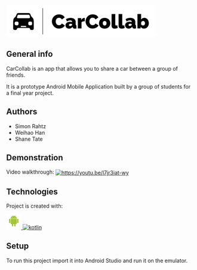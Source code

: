 ![CarCollabLogo](CarCollab-1.png)

## General info
CarCollab is an app that allows you to share a car between a group of friends. 

It is a prototype Android Mobile Application built by a group of students for a final year project.

## Authors
* Simon Rahtz
* Weihao Han
* Shane Tate

## Demonstration
Video walkthrough: 
<a href="[https://www.youtube.com/c/https://youtu.be/l7jr3iat-wy](https://youtu.be/L7JR3iaT-WY)" target="blank"><img align="center" src="https://raw.githubusercontent.com/rahuldkjain/github-profile-readme-generator/master/src/images/icons/Social/youtube.svg" alt="https://youtu.be/l7jr3iat-wy" height="30" width="40" /></a>
</p>
	
## Technologies
Project is created with:


<p align="left"> <a href="https://developer.android.com" target="_blank" rel="noreferrer"> <img src="https://raw.githubusercontent.com/devicons/devicon/master/icons/android/android-original-wordmark.svg" alt="android" width="40" height="40"/> </a> <a href="https://kotlinlang.org" target="_blank" rel="noreferrer"> <img src="https://www.vectorlogo.zone/logos/kotlinlang/kotlinlang-icon.svg" alt="kotlin" width="40" height="40"/> </a> </p>
	
## Setup
To run this project import it into Android Studio and run it on the emulator.












